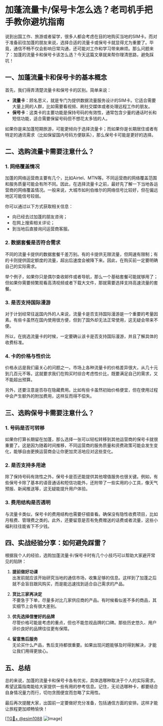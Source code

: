 # 加蓬流量卡/保号卡怎么选？老司机手把手教你避坑指南

说到出国工作、旅游或者留学，很多人都会考虑在目的地购买当地的SIM卡。而对于准备前往加蓬的朋友来说，选择合适的流量卡或保号卡就显得尤为重要了。毕竟，通信不畅不仅会影响日常沟通，还可能对工作和学习带来麻烦。那么问题来了：加蓬的流量卡和保号卡该怎么选？今天这篇文章就来帮你理清思路，避免踩坑！

## 一、加蓬流量卡和保号卡的基本概念

首先，我们得弄清楚流量卡和保号卡的区别。简单来说：

- **流量卡**：顾名思义，就是专门为提供数据流量服务设计的SIM卡。它适合需要大量上网的人群，比如需要看视频、刷社交媒体或者处理远程工作的朋友。
- **保号卡**：这类卡的主要功能是保持号码的有效性，通常包含少量的通话时长和短信功能，适合需要保留号码但不想花太多钱的人。

如果你是来加蓬短期旅游，可能更倾向于选择流量卡；而如果你是长期居住或者有特定的通讯需求（比如保留国内号码方便联系），那么保号卡可能是更好的选择。

## 二、选购流量卡需要注意什么？

### 1. 网络覆盖情况
加蓬的网络运营商主要有几个，比如Airtel、MTN等。不同运营商的网络覆盖范围和服务质量可能会有所不同。因此，在选择流量卡之前，最好先了解一下当地各运营商的网络覆盖情况。一般来说，大城市如利伯维尔的网络信号比较好，但在偏远地区可能信号较弱。

你可以通过以下方式获取相关信息：
- 向已经去过加蓬的朋友咨询；
- 在网上搜索相关评论；
- 到当地后直接询问运营商客服。

### 2. 数据套餐是否符合需求
不同的流量卡提供的数据套餐千差万别。有的卡提供无限流量，但网速有限制；有的卡则提供固定额度的流量，超出后速度会被降下来。因此，在购买前一定要明确自己的实际需求。

举个例子，如果你只是偶尔查收邮件或者导航，那么一个基础套餐可能就够用了；但如果你需要频繁观看高清视频或者下载大文件，那就需要选择支持高速流量的套餐。

### 3. 是否支持国际漫游
对于计划经常往返国内外的人来说，流量卡是否支持国际漫游是一个重要的考量因素。有些卡虽然在国内使用很方便，但到了国外却无法正常使用，这无疑会带来不便。

所以，在挑选流量卡的时候，一定要确认该卡是否支持国际漫游，并且了解具体的收费标准。

### 4. 卡的价格与性价比
价格永远是我们最关心的问题之一。市场上各种流量卡的价格差异很大，从几十元到几百元不等。这就要求我们在购买时综合考虑性价比，既要满足自己的需求，又不能超出预算。

另外，还要注意是否存在隐藏费用。比如有些卡虽然初始价格便宜，但在使用过程中会产生额外的附加费用，这样反而得不偿失。

## 三、选购保号卡需要注意什么？

### 1. 号码是否可转移
如果你打算长期留在加蓬，那么选择一张可以轻松转移到其他运营商的保号卡就很重要了。这是因为随着时间推移，不同运营商的服务质量和资费政策可能会发生变化，能够自由更换运营商会让你更加灵活地应对这些变化。

### 2. 是否支持多用途
除了保持号码有效性之外，保号卡是否还能提供其他增值服务也很关键。例如，有些保号卡除了基本的语音通话和短信功能外，还附带了一些实用的小工具，像天气预报、新闻推送等，这无疑能提升用户体验。

### 3. 费用结构是否透明
与流量卡类似，保号卡的费用结构也需要仔细查看。确保没有隐性收费项目，比如月租费、管理费之类的。此外，还要留意是否有免费赠送的话费或者流量，这些小福利往往能省下不少钱。

## 四、实战经验分享：如何避免踩雷？

根据我个人的经验，选购加蓬流量卡/保号卡时有几个小技巧可以帮助大家避开常见的陷阱：

1. **提前做好功课**  
   出发前就应该开始研究当地的通信市场，收集足够的信息。这样到了加蓬之后就不会盲目跟风购买，而是能迅速找到适合自己需求的产品。

2. **货比三家再决定**  
   不要急于下单，尽量多对比几家供应商的产品。有时候看似差不多的商品，其实细节上会有很大差别。

3. **优先选择信誉好的品牌**  
   尽管价格可能是考虑的重点，但也不能忽视品牌的口碑。那些历史悠久、用户评价良好的品牌往往更有保障。

4. **留意售后服务**  
   无论买什么产品，售后支持都很重要。如果出现问题能够及时得到解决，才能让我们用得更放心。

## 五、总结

总的来说，加蓬的流量卡和保号卡各有优劣，具体选哪种取决于个人的实际需求。希望这篇指南能给大家提供一些有用的参考信息。记住，无论选哪种卡，都要结合自身情况量力而行，切勿贪图便宜而忽略了实用性。

最后再次提醒大家，出国前一定要做好充分准备，包括通信方面的安排。这样才能让旅程更加顺畅愉快！

[[TG💪+ @esim1088](https://t.me/s/esim1088) ![Image](https://i.postimg.cc/4NQfJmqS/Snipaste-2025-05-13-00-14-12.png)]